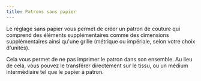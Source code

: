 ```yaml
---
title: Patrons sans papier
---
```


Le réglage sans papier vous permet de créer un patron de couture qui comprend des éléments supplémentaires comme des dimensions supplémentaires ainsi qu'une grille (métrique ou impériale, selon votre choix d'unités).

Cela vous permet de ne pas imprimer le patron dans son ensemble. Au lieu de cela, vous pouvez le transférer directement sur le tissu, ou un médium intermédiaire tel que le papier à patron.

